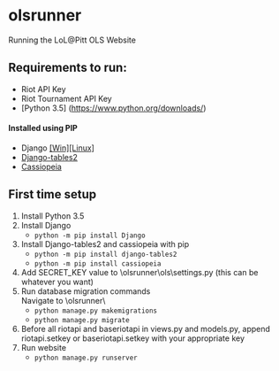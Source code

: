 # olsrunner
Running the LoL@Pitt OLS Website

## Requirements to run:

 - Riot API Key  
 - Riot Tournament API Key  
 - [Python 3.5]  (https://www.python.org/downloads/)  

#### Installed using PIP  
 - Django [[Win]](https://docs.djangoproject.com/en/1.9/howto/windows/)[[Linux]](https://docs.djangoproject.com/en/1.9/topics/install/)  
 - [Django-tables2](https://github.com/bradleyayers/django-tables2)  
 - [Cassiopeia](http://cassiopeia.readthedocs.org/en/latest/genindex.html)    

## First time setup

 1. Install Python 3.5  
 2. Install Django  
    * `python -m pip install Django`
 3. Install Django-tables2 and cassiopeia with pip  
    * `python -m pip install django-tables2`
    * `python -m pip install cassiopeia`
 4. Add SECRET_KEY value to \olsrunner\ols\settings.py (this can be whatever you want)
 5. Run database migration commands  
    Navigate to \olsrunner\  
    * `python manage.py makemigrations`
    * `python manage.py migrate`
 6. Before all riotapi and baseriotapi in views.py and models.py, append riotapi.setkey or baseriotapi.setkey with your appropriate key
 7. Run website  
    * `python manage.py runserver`

